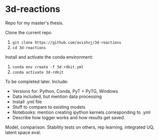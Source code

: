 # 3d-reactions
Repo for my master's thesis.

Clone the current repo
1. `git clone https://github.com/avishvj/3d-reactions`
2. `cd 3d-reactions`

Install and activate the conda environment:
1. `conda env create -f 3d-rdkit.yml`
2. `conda activate 3d-rdkit`

To be completed later. Include:
- Versions for: Python, Conda, PyT + PyTG, Windows
- Data included, but mention data processing
- Install .yml file
- Stuff to compare to existing models
- Notebooks: mention creating ipython kernels corresponding to .yml
- Describe how logger works and how results get saved.

Model, comparison. Stability tests on others, rep learning, integrated UQ, latent space eval. 